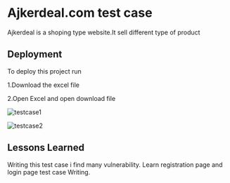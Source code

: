 # Ajkerdeal.com test case

Ajkerdeal is a shoping type website.It sell different type of product


## Deployment

To deploy this project run

1.Download the excel file

2.Open Excel and open download file

![testcase1](https://user-images.githubusercontent.com/93936293/201133406-1d574ab8-f731-4439-aeaf-61609122d482.PNG)




![testcase2](https://user-images.githubusercontent.com/93936293/201133567-ecb7fb8a-319b-4f09-911d-025884a20ce3.PNG)
## Lessons Learned

Writing this test case i find many vulnerability. Learn registration page and login page test case Writing.

